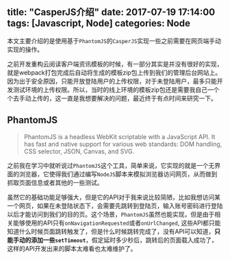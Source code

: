 title: "CasperJS介绍"
date: 2017-07-19 17:14:00
tags: [Javascript, Node]
categories: Node
---

本文主要介绍的是使用基于`PhantomJS`的`CasperJS`实现一些之前需要在网页端手动实现的操作。

<!--more-->

之前开发重构云阅读客户端资讯模板的时候，有一部分其实是并没有很好的实现，就是webpack打包完成后自动将生成的模板zip包上传到我们的管理后台网站上。因为出于安全原因，只能开放登陆用户的上传权限，对于未登陆用户，最多只能开发测试环境的上传权限。所以，当时的线上环境的模板zip包还是需要我自己一个个去手动上传的，这一直是我想要解决的问题，最近终于有点时间来研究一下。

## PhantomJS
> PhantomJS is a headless WebKit scriptable with a JavaScript API. It has fast and native support for various web standards: DOM handling, CSS selector, JSON, Canvas, and SVG.

之前我在学习中就听说过`PhantomJS`这个工具，简单来说，它实现的就是一个无界面的浏览器，它使得我们通过编写`NodeJS`脚本来模拟浏览器访问网页，从而做到抓取页面信息或者其他的一些测试。

虽然它的基础功能足够强大，但是它的API对于我来说比较简陋，比如我想访问某一个网页，如果在未登陆状态下，会需要先跳转到登陆页，输入账号密码进行登陆以后才能访问到我们的目的页。这个场景，`PhantomJS`虽然也能实现，但是由于相关能够使用的API只有`onNavigationRequested`或者`onUrlChanged`, 这些API都只能知道什么时候页面跳转触发了，但是什么时候跳转完成了，没有API可以知道，**只能手动的添加一些`setTimeout`**，假定延时多少秒后，跳转后的页面载入成功了，这样的API开发出来的脚本太难看也太难维护了。